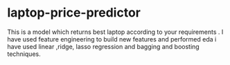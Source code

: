 # laptop-price-predictor
This is a model which returns best laptop according to your requirements .
I have used feature engineering to build new features and performed eda
i have used linear ,ridge, lasso regression and bagging and boosting techniques.
